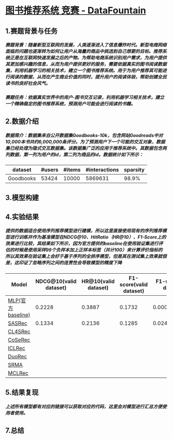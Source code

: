 

# [图书推荐系统 竞赛 - DataFountain](https://www.datafountain.cn/competitions/542)

## 1.赛题背景与任务

##### 赛题背景：随着新型互联网的发展，人类逐渐进入了信息爆炸时代。新型电商网络面临的问题也逐渐转为如何让用户从海量的商品中挑选到自己想要的目标。推荐系统正是在互联网快速发展之后的产物。为帮助电商系统识别用户需求，为用户提供其更加感兴趣的信息，从而为用户提供更好的服务，需要依据真实的图书阅读数据集，利用机器学习的相关技术，建立一个图书推荐系统。用于为用户推荐其可能进行阅读的数据，从而在产生商业价值的同时，提升用户的阅读体验，帮助创建全民读书的良好社会风气。

##### 赛题任务：依据真实世界中的用户-图书交互记录，利用机器学习相关技术，建立一个精确稳定的图书推荐系统，预测用户可能会进行阅读的书籍。

## 2.数据介绍

##### 数据简介：数据集来自公开数据集Goodbooks-10k，包含网站Goodreads中对10,000本书共约6,000,000条评分。为了预测用户下一个可能的交互对象，数据集已经处理为隐式交互数据集。该数据集广泛的应用于推荐系统中。其数据包含两列数据，第一列为用户的id，第二列为商品的id。数据统计如下所示：

| dataset   | #users | #items | #interactions | sparsity |
| --------- | ------ | ------ | ------------- | -------- |
| Goodbooks | 53424  | 10000   | 5869631       | 98.9%    |

## 3.模型构建

## 4.实验结果

##### 提供的数据适合使用序列推荐模型进行建模，所以这里直接使用现有的序列推荐模型进行训练并作为基准模型在NDCG@10、HitRatio（HR@10）、F1-Score上的效果进行比较，其结果如下所示，因为官方提供的baseline在使用验证集进行评估的时候是使用采样99个负样本加上正样本标签（共计100）来计算评价指标的所以其效果在验证集上会好于基于序列的全排序模型，但是其在测试集上效果就很差，这印证了忽略序列之间的连贯性会导致模型的精度下降

| Model                                                        | NDCG@10(valid dataset) | HR@10(valid dataset) | F1-score(valid dataset) | F1-score(test dataset) |
| ------------------------------------------------------------ | -------- | ------ | -------- | -------- |
| [MLP(官方baseline)](https://work.datafountain.cn/forum?id=563&type=2&source=1) |  0.2228        | 0.3887       |   0.1732    |   0.00056154537       |
| [SASRec](https://arxiv.org/abs/1808.09781)                   |   0.1334       |   0.2136     |   0.1285  |   0.02420260557  |
| [CL4SRec](https://arxiv.org/abs/2010.14395)                  |          |        |     |     |
| [CoSeRec](https://arxiv.org/abs/2108.06479)                  |          |        |     |     |
| [ICLRec](https://arxiv.org/pdf/2202.02519.pdf)               |          |        |     |     |
| [DuoRec](https://arxiv.org/abs/2110.05730)                   |          |        |     |     |
| [SRMA](https://arxiv.org/abs/2203.15508)                     |          |        |     |     |
| [MCLRec](https://github.com/QinHsiu/MCLRec)                  |          |        |     |     |

## 5.结果复现

##### 上述所有模型都有对应的链接可以获取对应的代码，这里会对模型进行汇总方便使用者使用。

## 7.总结



